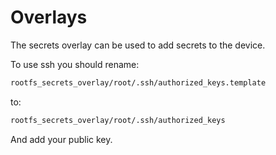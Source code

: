# Overlays

The secrets overlay can be used to add secrets to the device.

To use ssh you should rename:

```bash
rootfs_secrets_overlay/root/.ssh/authorized_keys.template
```

to:

```bash
rootfs_secrets_overlay/root/.ssh/authorized_keys
```

And add your public key.
